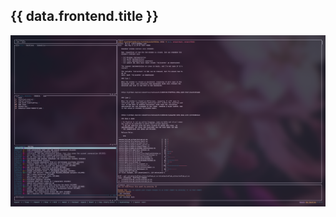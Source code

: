 <div class="section">
      <h2 class="text-[24px] color-[#2980b9]">{{ data.frontend.title }}</h2>
</div>

<!-- ![lazygit](./assets/lazygit.png) -->
<div class="flex justify-center">
<img src="assets/lazygit.png" alt="Lazygit images" class="w-[85%] h-auto block mt-5">
</div>

<script setup lang="ts">
const data = {
  frontend: {
    title:frontmatter.props.title,
  }
}
</script>

<style>

.title {
  font-size: 28px;
  color: #2c3e50; /* Dark blue for the title to ensure readability */
  margin-bottom: 20px;
  background-color: #2B90B6;
  background-image: linear-gradient(45deg, #4EC5D4 10%, #146b8c 20%);
  background-size: 100%;
  -webkit-background-clip: text;
  -moz-background-clip: text;
  -webkit-text-fill-color: transparent;
  -moz-text-fill-color: transparent;
}
/* img { */
/*   width: 100%; */
/*   height: auto; */
/*   display: block; */
/*   justify-content: center; */
/* } */
/**/

</style>
